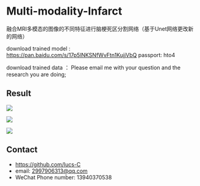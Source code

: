 # Multi-modality-Infarct
融合MRI多模态的图像的不同特征进行脑梗死区分割网络（基于Unet网络更改新的网络）

download trained model : https://pan.baidu.com/s/17p5lNKSNfWvFtn1KujjVbQ passport: hto4

download trained data  ： Please email me with your question and the research you are doing;

## Result

![](https://github.com/lucs-C/Multi-modality-Infarct/tree/master/outresult/camparationresult/1.2.840.113619.186.216157103242140.20140122101812020.261_11.png)  

![](https://github.com/lucs-C/Multi-modality-Infarct/tree/master/outresult/camparationresult/1.2.840.113619.186.216157103242140.20151110120630299.700_15.png)  

![](https://github.com/lucs-C/Multi-modality-Infarct/tree/master/outresult/camparationresult/1.2.840.113619.186.216157103242140.20140606105445308.486_8.png)  

## Contact
* https://github.com/lucs-C
* email: 2997906313@qq.com
* WeChat Phone number: 13940370538
